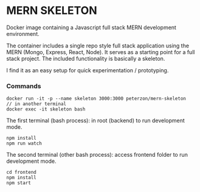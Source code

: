 # MERN SKELETON

Docker image containing a Javascript full stack MERN development environment.

The container includes a single repo style full stack application using the MERN (Mongo, Express, React, Node). It serves as a starting point for a full stack project. The included functionality is basically a skeleton.

I find it as an easy setup for quick experimentation / prototyping.

### Commands

```
docker run -it -p --name skeleton 3000:3000 peterzon/mern-skeleton
// in another terminal
docker exec -it skeleton bash
```

The first terminal (bash process): in root (backend) to run development mode. 

```
npm install
npm run watch 
```

The second terminal (other bash process): access frontend folder to run development mode. 

```
cd frontend
npm install
npm start
```
